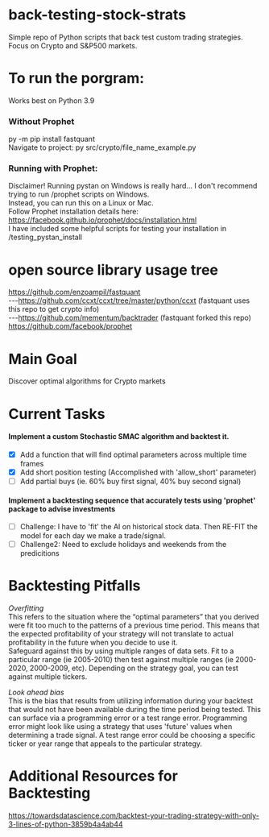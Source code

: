 # back-testing-stock-strats
Simple repo of Python scripts that back test custom trading strategies. Focus on Crypto and S&amp;P500 markets.

# To run the porgram:  
Works best on Python 3.9
### Without Prophet
py -m pip install fastquant  
Navigate to project: py src/crypto/file_name_example.py  
### Running with Prophet:
Disclaimer! Running pystan on Windows is really hard... I don't recommend trying to run /prophet scripts on Windows.  
Instead, you can run this on a Linux or Mac.  
Follow Prophet installation details here: https://facebook.github.io/prophet/docs/installation.html  
I have included some helpful scripts for testing your installation in /testing_pystan_install  

# open source library usage tree
https://github.com/enzoampil/fastquant  
---https://github.com/ccxt/ccxt/tree/master/python/ccxt (fastquant uses this repo to get crypto info)  
---https://github.com/mementum/backtrader (fastquant forked this repo)  
https://github.com/facebook/prophet  

# Main Goal
Discover optimal algorithms for Crypto markets  

# Current Tasks
#### Implement a custom Stochastic SMAC algorithm and backtest it.  
- [x] Add a function that will find optimal parameters across multiple time frames
- [x] Add short position testing (Accomplished with 'allow_short' parameter)
- [ ] Add partial buys (ie. 60% buy first signal, 40% buy second signal)
#### Implement a backtesting sequence that accurately tests using 'prophet' package to advise investments  
- [ ] Challenge: I have to 'fit' the AI on historical stock data. Then RE-FIT the model for each day we make a trade/signal.
- [ ] Challenge2: Need to exclude holidays and weekends from the predicitions  

# Backtesting Pitfalls
*Overfitting*  
This refers to the situation where the “optimal parameters” that you derived were fit too much to the patterns of a previous time period. This means that the expected profitability of your strategy will not translate to actual profitability in the future when you decide to use it.  
Safeguard against this by using multiple ranges of data sets. Fit to a particular range (ie 2005-2010) then test against multiple ranges (ie 2000-2020, 2000-2009, etc). Depending on the strategy goal, you can test against multiple tickers.

*Look ahead bias*  
This is the bias that results from utilizing information during your backtest that would not have been available during the time period being tested.
This can surface via a programming error or a test range error. Programming error might look like using a strategy that uses 'future' values when determining a trade signal. A test range error could be choosing a specific ticker or year range that appeals to the particular strategy.  

# Additional Resources for Backtesting
https://towardsdatascience.com/backtest-your-trading-strategy-with-only-3-lines-of-python-3859b4a4ab44

